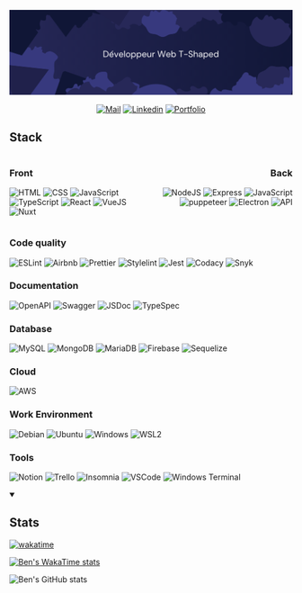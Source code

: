 [![](https://raw.githubusercontent.com/benoit-dumont/benoit-dumont/main/banner.png)]()

<div align="center">

[![Mail](https://img.shields.io/badge/-Mail-272858?style=for-the-badge&logo=Gmail&logoColor=white)](mailto:contact.dumont-benoit.fr)
[![Linkedin](https://img.shields.io/badge/-LinkedIn-272858?style=for-the-badge&logo=Linkedin&logoColor=white)](https://www.linkedin.com/in/benoit-dumont/)
[![Portfolio](https://img.shields.io/badge/-Portfolio-20214b?style=for-the-badge&logo=About.me&logoColor=white)](https://benoit-dumont.github.io/portfolio/)

</div>

## Stack

<div style="display: flex; justify-content: center;">

<div align="left" style>

### Front

![HTML](https://img.shields.io/badge/-HTML-272858?&logo=HTML5&style=for-the-badge)
![CSS](https://img.shields.io/badge/-CSS-272858?&logo=CSS3&style=for-the-badge)
![JavaScript](https://img.shields.io/badge/-JavaScript-272858?&logo=JavaScript&style=for-the-badge)
![TypeScript](https://img.shields.io/badge/-TypeScript-272858?&logo=TypeScript&style=for-the-badge)
![React](https://img.shields.io/badge/-React-272858?&logo=React&style=for-the-badge)
![VueJS](https://img.shields.io/badge/-Vue-272858?&logo=Vue.JS&style=for-the-badge)
![Nuxt](https://img.shields.io/badge/-Nuxt-272858?&logo=Nuxt.JS&style=for-the-badge)

</div>

<div align="right">

### Back

![NodeJS](https://img.shields.io/badge/-NodeJS-272858?&logo=Node.js&style=for-the-badge)
![Express](https://img.shields.io/badge/-Express-272858?&logo=Express&style=for-the-badge)
![JavaScript](https://img.shields.io/badge/-JavaScript-272858?&logo=JavaScript&style=for-the-badge)
![puppeteer](https://img.shields.io/badge/-puppeteer-272858?&logo=puppeteer&style=for-the-badge)
![Electron](https://img.shields.io/badge/-Electron-272858?&logo=Electron&style=for-the-badge)
![API](https://img.shields.io/badge/-API_REST-272858?&logo=API%20rest&style=for-the-badge)

</div>

</div>

### Code quality

![ESLint](https://img.shields.io/badge/-ESLint-272858?&logo=ESLint&style=for-the-badge)
![Airbnb](https://img.shields.io/badge/-Airbnb-272858?&logo=Airbnb&style=for-the-badge)
![Prettier](https://img.shields.io/badge/-Prettier-272858?&logo=Prettier&style=for-the-badge)
![Stylelint](https://img.shields.io/badge/-Stylelint-272858?&logo=Stylelint&style=for-the-badge)
![Jest](https://img.shields.io/badge/-Jest-272858?&logo=Jest&style=for-the-badge)
![Codacy](https://img.shields.io/badge/-Codacy-272858?&logo=codacy&style=for-the-badge)
![Snyk](https://img.shields.io/badge/-Snyk-272858?&logo=snyk&style=for-the-badge)

### Documentation

![OpenAPI](https://img.shields.io/badge/-OpenAPI_V3.1-272858?&logo=openapiinitiative&style=for-the-badge)
![Swagger](https://img.shields.io/badge/-Swagger-272858?&logo=swagger&style=for-the-badge)
![JSDoc](https://img.shields.io/badge/-JSDoc-272858?&logo=jsdoc&style=for-the-badge)
![TypeSpec](https://img.shields.io/badge/-TypeSpec-272858?&logo=https%3A%2F%2Ftypespec.io%2Fimg%2Fsocial.png&style=for-the-badge)

### Database

![MySQL](https://img.shields.io/badge/-MySQL-272858?&logo=mySQL&style=for-the-badge)
![MongoDB](https://img.shields.io/badge/-MongoDB-272858?&logo=mongoDB&style=for-the-badge)
![MariaDB](https://img.shields.io/badge/-MariaDB-272858?&logo=mariaDB&style=for-the-badge)
![Firebase](https://img.shields.io/badge/-Firebase-272858?&logo=firebase&style=for-the-badge)
![Sequelize](https://img.shields.io/badge/-Sequelize-272858?&logo=sequelize&style=for-the-badge)

### Cloud

![AWS](https://img.shields.io/badge/-AWS-272858?&logo=Amazon%20web%20services&style=for-the-badge)

### Work Environment

![Debian](https://img.shields.io/badge/-Debian-272858?&logo=debian&style=for-the-badge)
![Ubuntu](https://img.shields.io/badge/-Ubuntu-272858?&logo=ubuntu&style=for-the-badge)
![Windows](https://img.shields.io/badge/-Windows-272858?&logo=windows&style=for-the-badge)
![WSL2](https://img.shields.io/badge/-WSL2-272858?&logo=WSL2&style=for-the-badge)

### Tools

![Notion](https://img.shields.io/badge/-Notion-272858?&logo=notion&style=for-the-badge)
![Trello](https://img.shields.io/badge/-Trello-272858?&logo=trello&style=for-the-badge)
![Insomnia](https://img.shields.io/badge/-Insomnia-272858?&logo=insomnia&style=for-the-badge)
![VSCode](https://img.shields.io/badge/-Visual_Studio_Code-272858?&logo=visual%20studio%20code&style=for-the-badge)
![Windows Terminal](https://img.shields.io/badge/-Windows_Terminal-272858?&logo=windows%20terminal&style=for-the-badge)

<details open>

<summary>

## Stats

</summary>

[![wakatime](https://wakatime.com/badge/user/f067c756-5e92-4525-bfec-ef84155913fd.svg)](https://wakatime.com/@f067c756-5e92-4525-bfec-ef84155913fd)

[![Ben's WakaTime stats](https://github-readme-stats.vercel.app/api/wakatime?username=Ben&layout=compact&theme=dark)]()

![Ben's GitHub stats](https://github-readme-stats.vercel.app/api?username=benoit-dumont&show_icons=true&title_color=272858&theme=dark&icon_color=272858&hide_title=true)

</details>

